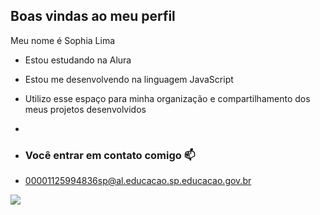 ## Boas vindas ao meu perfil

Meu nome é Sophia Lima

- Estou estudando na Alura
- Estou me desenvolvendo na linguagem JavaScript
- Utilizo esse espaço para minha organização e compartilhamento dos meus projetos desenvolvidos
- 
- ### Você entrar em contato comigo 📫

- 00001125994836sp@al.educacao.sp.educacao.gov.br


![](https://media1.tenor.com/m/9aSUsYxKLXIAAAAd/kyan-e-tasha.gif)
